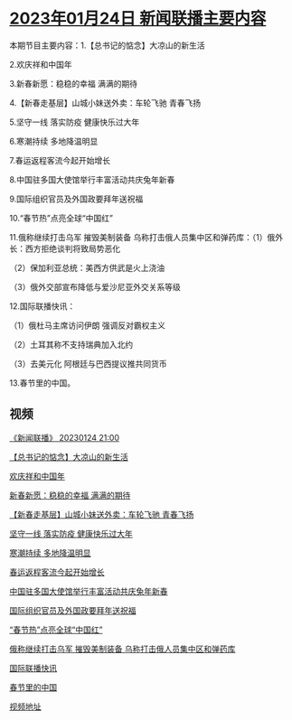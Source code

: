 # [2023年01月24日 新闻联播主要内容](https://tv.cctv.com/lm/xwlb/day/20230124.shtml)

本期节目主要内容：1.【总书记的惦念】大凉山的新生活

2.欢庆祥和中国年

3.新春新愿：稳稳的幸福 满满的期待

4.【新春走基层】山城小妹送外卖：车轮飞驰 青春飞扬

5.坚守一线 落实防疫 健康快乐过大年

6.寒潮持续 多地降温明显

7.春运返程客流今起开始增长

8.中国驻多国大使馆举行丰富活动共庆兔年新春

9.国际组织官员及外国政要拜年送祝福

10.“春节热”点亮全球“中国红”

11.俄称继续打击乌军 摧毁美制装备 乌称打击俄人员集中区和弹药库：（1）俄外长：西方拒绝谈判将致局势恶化

（2）保加利亚总统：美西方供武是火上浇油

（3）俄外交部宣布降低与爱沙尼亚外交关系等级

12.国际联播快讯：

（1）俄杜马主席访问伊朗 强调反对霸权主义

（2）土耳其称不支持瑞典加入北约

（3）去美元化 阿根廷与巴西提议推共同货币

13.春节里的中国。

## 视频

[《新闻联播》 20230124 21:00](https://tv.cctv.com/2023/01/24/VIDE6oYTcJj1szoJzjasQ2AI230124.shtml)

[【总书记的惦念】大凉山的新生活](https://tv.cctv.com/2023/01/24/VIDEtBCZpopBzQ995YktiHBq230124.shtml)

[欢庆祥和中国年](https://tv.cctv.com/2023/01/24/VIDE1MAUmcF9WrHXbT1XpeKR230124.shtml)

[新春新愿：稳稳的幸福 满满的期待](https://tv.cctv.com/2023/01/24/VIDEfFasH1VZZgoW6vJVKAqi230124.shtml)

[【新春走基层】山城小妹送外卖：车轮飞驰 青春飞扬](https://tv.cctv.com/2023/01/24/VIDE7MGFnIC7cXIDybH6jRUt230124.shtml)

[坚守一线 落实防疫 健康快乐过大年](https://tv.cctv.com/2023/01/24/VIDEaTPajm8D4yIRKRs1RWbW230124.shtml)

[寒潮持续 多地降温明显](https://tv.cctv.com/2023/01/24/VIDEKbPymPCuefFs3HBDpl8n230124.shtml)

[春运返程客流今起开始增长](https://tv.cctv.com/2023/01/24/VIDEwH1nYkj91Th4jeI0mURa230124.shtml)

[中国驻多国大使馆举行丰富活动共庆兔年新春](https://tv.cctv.com/2023/01/24/VIDEN6cd6JCcCTWbEcjYpWQL230124.shtml)

[国际组织官员及外国政要拜年送祝福](https://tv.cctv.com/2023/01/24/VIDExgOzCkvw4MhRwLnqFxqq230124.shtml)

[“春节热”点亮全球“中国红”](https://tv.cctv.com/2023/01/24/VIDEwOV5a7p4UqfegnJqbRet230124.shtml)

[俄称继续打击乌军 摧毁美制装备 乌称打击俄人员集中区和弹药库](https://tv.cctv.com/2023/01/24/VIDEjcvTbRVuHuB3V1fChVB3230124.shtml)

[国际联播快讯](https://tv.cctv.com/2023/01/24/VIDEJHIgc1Gv22NFO0BHBqlF230124.shtml)

[春节里的中国](https://tv.cctv.com/2023/01/24/VIDEjTRFsfRx4bQgdFKD3O2E230124.shtml)

[视频地址](https://tv.cctv.com/lm/xwlb/day/20230124.shtml) 

